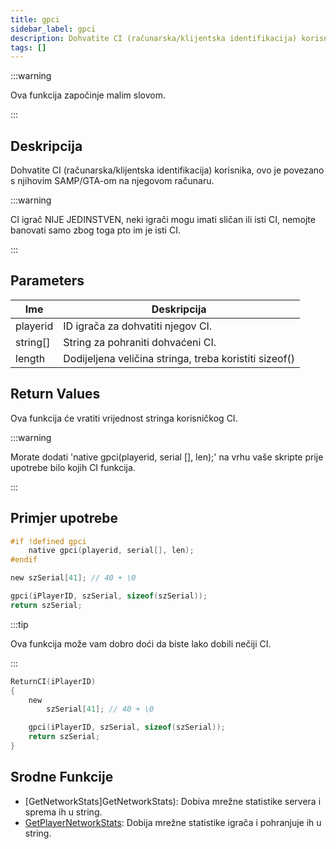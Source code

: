 ```yaml
---
title: gpci
sidebar_label: gpci
description: Dohvatite CI (računarska/klijentska identifikacija) korisnika, ovo je povezano s njihovim SAMP/GTA-om na njegovom računaru.
tags: []
---
```


:::warning

Ova funkcija započinje malim slovom.

:::

## Deskripcija

Dohvatite CI (računarska/klijentska identifikacija) korisnika, ovo je povezano s njihovim SAMP/GTA-om na njegovom računaru.

:::warning

CI igrač NIJE JEDINSTVEN, neki igrači mogu imati sličan ili isti CI, nemojte banovati ​​samo zbog toga pto im je isti CI.

:::

## Parameters

| Ime      | Deskripcija                                            |
| -------- | ------------------------------------------------------ |
| playerid | ID igrača za dohvatiti njegov CI.                      |
| string[] | String za pohraniti dohvaćeni CI.                      |
| length   | Dodijeljena veličina stringa, treba koristiti sizeof() |

## Return Values

Ova funkcija će vratiti vrijednost stringa korisničkog CI.

:::warning

Morate dodati 'native gpci(playerid, serial [], len);' na vrhu vaše skripte prije upotrebe bilo kojih CI funkcija.

:::

## Primjer upotrebe

```c
#if !defined gpci
    native gpci(playerid, serial[], len);
#endif

new szSerial[41]; // 40 + \0

gpci(iPlayerID, szSerial, sizeof(szSerial));
return szSerial;
```

:::tip

Ova funkcija može vam dobro doći da biste lako dobili nečiji CI.

:::

```c
ReturnCI(iPlayerID)
{
    new
        szSerial[41]; // 40 + \0

    gpci(iPlayerID, szSerial, sizeof(szSerial));
    return szSerial;
}
```

## Srodne Funkcije

- [GetNetworkStats]GetNetworkStats): Dobiva mrežne statistike servera i sprema ih u string.
- [GetPlayerNetworkStats](GetPlayerNetworkStats): Dobija mrežne statistike igrača i pohranjuje ih u string.
